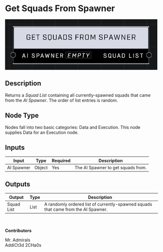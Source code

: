 # Get Squads From Spawner
![alt text](../../../.gitbook/assets/get-squads-from-spawner.png)

## Description
Returns a *Squad List* containing all currently-spawned squads that came from the *AI Spawner*. The order of list entries is random.

## Node Type
Nodes fall into two basic categories: Data and Execution. This node supplies Data for an Execution node.

## Inputs
| Input            | Type             | Required | Description												    |
|------------------|------------------|----------|--------------------------------------------------------------|
| AI Spawner       | Object           | Yes      | The AI Spawner to get squads from.						    |

## Outputs
| Output           | Type             | Description												                           |
|------------------|------------------|------------------------------------------------------------------------------------|
| Squad List       | List             | A randomly ordered list of currently-spawned squads that came from the AI Spawner. |

\
\
**Contributors**

Mr. Admirals\
AddiCt3d 2CHa0s
